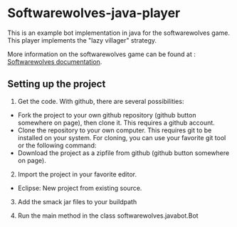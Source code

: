 Softwarewolves-java-player
==========================

This is an example bot implementation in java for the softwarewolves game. This player implements the "lazy villager" strategy.

More information on the softwarewolves game can be found at : [Softwarewolves documentation][1].

Setting up the project
---------------------

1. Get the code. With github, there are several possibilities:
  - Fork the project to your own github repository (github button somewhere on page), then clone it. This requires a github account.
  - Clone the repository to your own computer. This requires git to be installed on your system. For cloning, you can use your favorite git tool or the following command:
  - Download the project as a zipfile from github (github button somewhere on page).

2. Import the project in your favorite editor.
  - Eclipse: New project from existing source.

3. Add the smack jar files to your buildpath

4. Run the main method in the class softwarewolves.javabot.Bot




[1]: https://github.com/supernelis/softwarewolves-doc
